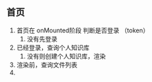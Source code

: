 ## 首页

1. 首页在 onMounted阶段 判断是否登录 （token）
   1. 没有先登录
2. 已经登录，查询个人知识库
   1. 没有则创建个人知识库，渲染
3. 渲染前，查询文件列表
4. 